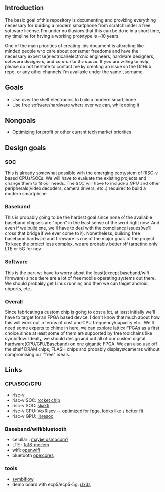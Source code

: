 ## Introduction
The basic goal of this repository is documenting and providing everything necessary for building a modern smartphone from scratch under a free software license. I'm under no illusions that this can be done in a short time, my timeline for having a working prototype is ~10 years. 

One of the main priorities of creating this document is attracting like-minded people who care about consumer freedoms and have the necessary expertise(electrical/electronic engineers, hardware designers, software designers, and so on..) to the cause. If you are willing to help, please do not hesitate to contact me by creating an issue on the GitHub repo, or any other channels I'm available under the same username.

## Goals
* Use over the shelf electronics to build a modern smartphone
* Use free software/hardware where ever we can, while doing it

## Nongoals
* Optimizing for profit or other current tech market priorities

## Design goals

### SOC
This is already somewhat possible with the emerging ecosystem of RISC-v based CPUs/SOCs. We will have to evaluate the existing projects and change them to fit our needs. The SOC will have to include a GPU and other peripherals(video decoders, camera drivers, etc..) required to build a modern smartphone.

### Baseband
This is probably going to be the hardest goal since none of the available baseband chipsets are "open" in the least sense of the word right now. And even if we build one, we'll have to deal with the compliance issues(we'll cross that bridge if we ever come to it). Nonetheless, building free baseband hardware and firmware is one of the major goals of the project. To keep the project less complex, we are probably better off targeting only LTE or 5G for now.

### Software
This is the part we have to worry about the least(except baseband/wifi firmware) since there are a lot of free mobile operating systems out there. We should probably get Linux running and then we can target android, ubports, etc..

### Overall
Since fabricating a custom chip is going to cost a lot, at least initially we'll have to target for an FPGA based device. I don't know that much about how this will work out in terms of cost and CPU frequency/capacity etc.. We'll need some experts to chime in here, we can explore lattice FPGAs as a first choice since at least some of them are supported by free toolchains like symbiflow. Ideally, we should design and put all of our custom digital hardware(CPU/GPU/Baseband) on one gigantic FPGA. We can also use off the shelf DRAM chips, FLASH chips and probably displays/cameras without compromising our "free" ideals. 

## Links
### CPU/SOC/GPU
* [risc-v](https://riscv.org/)
* risc-v SOC: [rocket chip](https://github.com/chipsalliance/rocket-chip)
* risc-v SOC: [shakti](https://shakti.org.in/)
* risc-v CPU: [VexRiscv](https://github.com/SpinalHDL/VexRiscv) -- optimized for fpga, looks like a better fit.
* risc-v GPU: [libresoc](https://libre-riscv.org/3d_gpu/)

### Baseband/wifi/bluetooth
* celullar : [maybe osmocom?](https://osmocom.org/)
* LTE : [fa18-modem](https://github.com/ucberkeley-ee290c/fa18-modem)
* wifi: [openwifi](https://github.com/open-sdr/openwifi)
* bluetooth [opercores](https://opencores.org/projects/bluetooth)

### tools
* [symbiflow](https://symbiflow.github.io/)
* demo board with ecp5/ecp5-5g: [ulx3s](https://github.com/emard/ulx3s)
